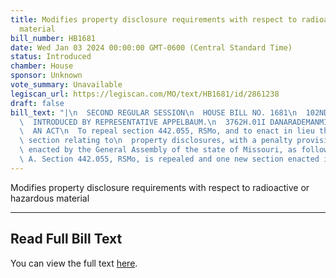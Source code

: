 ```yaml
---
title: Modifies property disclosure requirements with respect to radioactive or hazardous
  material
bill_number: HB1681
date: Wed Jan 03 2024 00:00:00 GMT-0600 (Central Standard Time)
status: Introduced
chamber: House
sponsor: Unknown
vote_summary: Unavailable
legiscan_url: https://legiscan.com/MO/text/HB1681/id/2861238
draft: false
bill_text: "|\n  SECOND REGULAR SESSION\n  HOUSE BILL NO. 1681\n  102ND GENERAL ASSEMBLY\n\
  \  INTRODUCED BY REPRESENTATIVE APPELBAUM.\n  3762H.01I DANARADEMANMILLER,ChiefClerk\n\
  \  AN ACT\n  To repeal section 442.055, RSMo, and to enact in lieu thereof one new\
  \ section relating to\n  property disclosures, with a penalty provision.\n  Be it\
  \ enacted by the General Assembly of the state of Missouri, as follows:\n  Section\
  \ A. Section 442.055, RSMo, is repealed and one new section enacted in lieu"
---
```

Modifies property disclosure requirements with respect to radioactive or hazardous material

---

## Read Full Bill Text

You can view the full text [here](https://legiscan.com/MO/text/HB1681/id/2861238).
